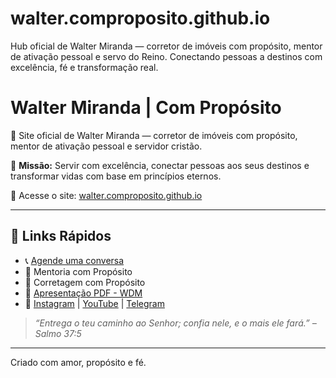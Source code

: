 # walter.comproposito.github.io
Hub oficial de Walter Miranda — corretor de imóveis com propósito, mentor de ativação pessoal e servo do Reino. Conectando pessoas a destinos com excelência, fé e transformação real.

#   Walter Miranda | Com Propósito

🚀 Site oficial de Walter Miranda — corretor de imóveis com propósito, mentor de ativação pessoal e servidor cristão.

🎯 **Missão:** Servir com excelência, conectar pessoas aos seus destinos e transformar vidas com base em princípios eternos.

🔗 Acesse o site: [walter.comproposito.github.io](https://walter.comproposito.github.io)

---

## 🌟 Links Rápidos
- 📞 [Agende uma conversa](https://wa.me/5543988616329)
- 🧭 Mentoria com Propósito
- 🏡 Corretagem com Propósito
- 📘 [Apresentação PDF - WDM](#)
- 📱 [Instagram](https://instagram.com/euwaltermiranda) | [YouTube](#) | [Telegram](#)

> _“Entrega o teu caminho ao Senhor; confia nele, e o mais ele fará.” – Salmo 37:5_

---

Criado com amor, propósito e fé.
